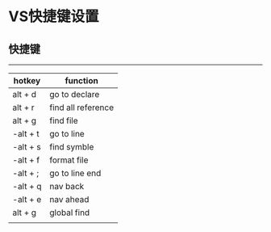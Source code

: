 # VS快捷键设置

## 快捷键

---
|hotkey|function|
|-|-|
|alt + d|go to declare|
|alt + r|find all reference|
|alt + g|find file|
|-alt + t|go to line|
|-alt + s|find symble|
|-alt + f|format file|
|-alt + ;|go to line end|
|-alt + q|nav back|
|-alt + e|nav ahead|
|alt + g|global find|
|||
